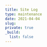 ```yaml
---
title: Site Log
type: maintenance
date: 2021-04-04
slug:
private: true
_build:
  list: false
---
```

